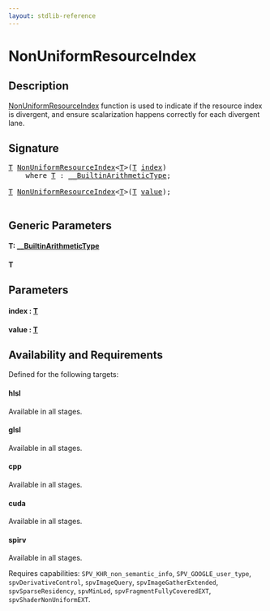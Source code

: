 ```yaml
---
layout: stdlib-reference
---
```


# NonUniformResourceIndex

## Description

<span class='code'><a href="nonuniformresourceindex-03ai.html">NonUniformResourceIndex</a></span> function is used to indicate if the resource index is
divergent, and ensure scalarization happens correctly for each divergent lane.




## Signature 

<pre>
<a href="nonuniformresourceindex-03ai.html#typeparam-T" class="code_type">T</a> <a href="nonuniformresourceindex-03ai.html">NonUniformResourceIndex</a>&lt;<a href="nonuniformresourceindex-03ai.html#typeparam-T" class="code_type">T</a>&gt;(<a href="nonuniformresourceindex-03ai.html#typeparam-T" class="code_type">T</a> <a href="nonuniformresourceindex-03ai.html#decl-index" class="code_param">index</a>)
    <span class='code_keyword'>where</span> <a href="nonuniformresourceindex-03ai.html#typeparam-T" class="code_type">T</a> : <a href="../interfaces/0_builtinarithmetictype-029j/index.html" class="code_type">__BuiltinArithmeticType</a>;

<a href="nonuniformresourceindex-03ai.html#typeparam-T" class="code_type">T</a> <a href="nonuniformresourceindex-03ai.html">NonUniformResourceIndex</a>&lt;<a href="nonuniformresourceindex-03ai.html#typeparam-T" class="code_type">T</a>&gt;(<a href="nonuniformresourceindex-03ai.html#typeparam-T" class="code_type">T</a> <a href="nonuniformresourceindex-03ai.html#decl-value" class="code_param">value</a>);

</pre>

## Generic Parameters

####  <a id="typeparam-T"></a>T: [\_\_BuiltinArithmeticType](../interfaces/0_builtinarithmetictype-029j/index.html)
####  <a id="typeparam-T"></a>T

## Parameters

####  <a id="decl-index"></a>index  : [T](nonuniformresourceindex-03ai.html#typeparam-T)
####  <a id="decl-value"></a>value  : [T](nonuniformresourceindex-03ai.html#typeparam-T)

## Availability and Requirements

Defined for the following targets:

#### hlsl
Available in all stages.

#### glsl
Available in all stages.

#### cpp
Available in all stages.

#### cuda
Available in all stages.

#### spirv
Available in all stages.

Requires capabilities: `SPV_KHR_non_semantic_info`, `SPV_GOOGLE_user_type`, `spvDerivativeControl`, `spvImageQuery`, `spvImageGatherExtended`, `spvSparseResidency`, `spvMinLod`, `spvFragmentFullyCoveredEXT`, `spvShaderNonUniformEXT`.


